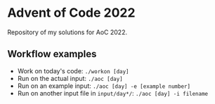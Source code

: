 # Advent of Code 2022

Repository of my solutions for AoC 2022.

## Workflow examples

* Work on today's code: `./workon [day]`
* Run on the actual input: `./aoc [day]`
* Run on an example input: `./aoc [day] -e [example number]`
* Run on another input file in `input/day*/`: `./aoc [day] -i filename`
